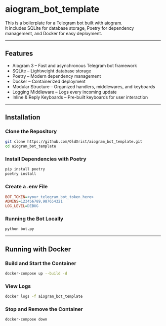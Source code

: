 # aiogram_bot_template

This is a boilerplate for a Telegram bot built with [aiogram](https://github.com/aiogram/aiogram).  
It includes SQLite for database storage, Poetry for dependency management, and Docker for easy deployment.

---

## Features
- Aiogram 3 – Fast and asynchronous Telegram bot framework  
- SQLite – Lightweight database storage  
- Poetry – Modern dependency management  
- Docker – Containerized deployment  
- Modular Structure – Organized handlers, middlewares, and keyboards  
- Logging Middleware – Logs every incoming update  
- Inline & Reply Keyboards – Pre-built keyboards for user interaction  

---

## Installation

### Clone the Repository
```sh
git clone https://github.com/OldXrist/aiogram_bot_template.git
cd aiogram_bot_template
```

### Install Dependencies with Poetry
```sh
pip install poetry
poetry install
```

### Create a .env File
```ini
BOT_TOKEN=<your_telegram_bot_token_here>
ADMINS=123456789,987654321
LOG_LEVEL=DEBUG
```

### Running the Bot Locally
```sh
python bot.py
```

---

## Running with Docker

### Build and Start the Container
```sh
docker-compose up --build -d
```

### View Logs
```sh
docker logs -f aiogram_bot_template
```

### Stop and Remove the Container
```sh
docker-compose down
```
